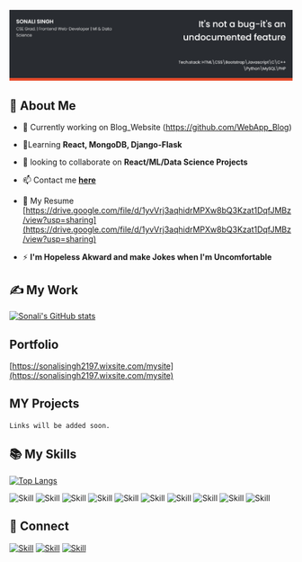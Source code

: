 
![Sonali Singh's cover](./cover-image.png)

## 🧔 About Me

- 🔭 Currently working on Blog_Website (https://github.com/WebApp_Blog)

- 🌱Learning **React, MongoDB, Django-Flask**

- 👯 looking to collaborate on **React/ML/Data Science  Projects**

- 📫 Contact me **[here](sonalisingh2197@gmail.com)**

- 📄 My Resume [https://drive.google.com/file/d/1yvVrj3aqhidrMPXw8bQ3Kzat1DqfJMBz/view?usp=sharing](https://drive.google.com/file/d/1yvVrj3aqhidrMPXw8bQ3Kzat1DqfJMBz/view?usp=sharing)

- ⚡  **I'm Hopeless Akward and make Jokes when I'm Uncomfortable**

## ✍ My Work

[![Sonali's GitHub stats](https://github-readme-stats.vercel.app/api?username=Sonalisingh911&show_icons=true&theme=dark)](https://github.com/Sonalisingh911)

## Portfolio
  
  [https://sonalisingh2197.wixsite.com/mysite](https://sonalisingh2197.wixsite.com/mysite)

## MY Projects

    Links will be added soon.

## 📚 My Skills

[![Top Langs](https://github-readme-stats.vercel.app/api/top-langs/?username=Sonalisingh911&layout=compact&show_icons=true&theme=dark)](https://github.com/Sonalisingh911/Sonalisingh911)

![Skill](https://img.shields.io/badge/HTML5-E34F26?style=for-the-badge&logo=html5&logoColor=white)
![Skill](https://img.shields.io/badge/CSS3-1572B6?style=for-the-badge&logo=css3&logoColor=white)
![Skill](https://img.shields.io/badge/JavaScript-323330?style=for-the-badge&logo=javascript&logoColor=F7DF1E)
![Skill](https://img.shields.io/badge/Markdown-000000?style=for-the-badge&logo=markdown&logoColor=white)
![Skill](https://img.shields.io/badge/React-20232A?style=for-the-badge&logo=react&logoColor=61DAFB)
![Skill](https://img.shields.io/badge/Bootstrap-563D7C?style=for-the-badge&logo=bootstrap&logoColor=white)
![Skill](https://img.shields.io/badge/Netlify-00C7B7?style=for-the-badge&logo=netlify&logoColor=white)
![Skill](https://img.shields.io/badge/Git-F05032?style=for-the-badge&logo=git&logoColor=white)
![Skill](https://img.shields.io/badge/Visual_Studio_Code-0078D4?style=for-the-badge&logo=visual%20studio%20code&logoColor=white)
![Skill](https://img.shields.io/badge/Microsoft_Office-D83B01?style=for-the-badge&logo=microsoft-office&logoColor=white)

## 🤝 Connect

[![Skill](https://img.shields.io/badge/LinkedIn-0077B5?style=for-the-badge&logo=linkedin&logoColor=white)](https://www.linkedin.com/in/sonali-singh-03353b151/)
[![Skill](https://img.shields.io/badge/Instagram-E4405F?style=for-the-badge&logo=instagram&logoColor=white)](https://www.instagram.com/tech_savvy404)
[![Skill](https://img.shields.io/badge/GitHub-100000?style=for-the-badge&logo=github&logoColor=white)](https://github.com/Sonalisingh911)
